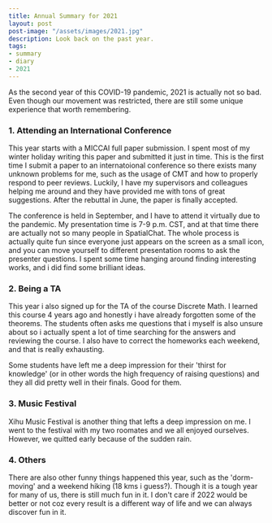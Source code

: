 ```yaml
---
title: Annual Summary for 2021
layout: post
post-image: "/assets/images/2021.jpg"
description: Look back on the past year.
tags:
- summary
- diary
- 2021
---
```


As the second year of this COVID-19 pandemic, 2021 is actually not so bad. Even though our movement was restricted, there are still some unique experience that worth remembering.

### 1. Attending an International Conference

This year starts with a MICCAI full paper submission. I spent most of my winter holiday writing this paper and submitted it just in time. This is the first time I submit a paper to an internatoional conference so there exists many unknown problems for me, such as the usage of CMT and how to properly respond to peer reviews. Luckily, I have my supervisors and colleagues helping me around and they have provided me with tons of great suggestions. After the rebuttal in June, the paper is finally accepted.

The conference is held in September, and I have to attend it virtually due to the pandemic. My presentation time is 7-9 p.m. CST, and at that time there are actually not so many people in SpatialChat. The whole process is actually quite fun since everyone just appears on the screen as a small icon, and you can move yourself to different presentation rooms to ask the presenter questions. I spent some time hanging around finding interesting works, and i did find some brilliant ideas. 

### 2. Being a TA

This year i also signed up for the TA of the course Discrete Math. I learned this course 4 years ago and honestly i have already forgotten some of the theorems. The students often asks me questions that i myself is also unsure about so i actually spent a lot of time searching for the answers and reviewing the course. I also have to correct the homeworks each weekend, and that is really exhausting. 

Some students have left me a deep impression for their 'thirst for knowledge' (or in other words the high frequency of raising questions) and they all did pretty well in their finals. Good for them.

### 3. Music Festival

Xihu Music Festival is another thing that lefts a deep impression on me. I went to the festival with my two roomates and we all enjoyed ourselves. However, we quitted early because of the sudden rain. 

### 4. Others

There are also other funny things happened this year, such as the 'dorm-moving' and a weekend hiking (18 kms i guess?). Though it is a tough year for many of us, there is still much fun in it. I don't care if 2022 would be better or not coz every result is a different way of life and we can always discover fun in it.